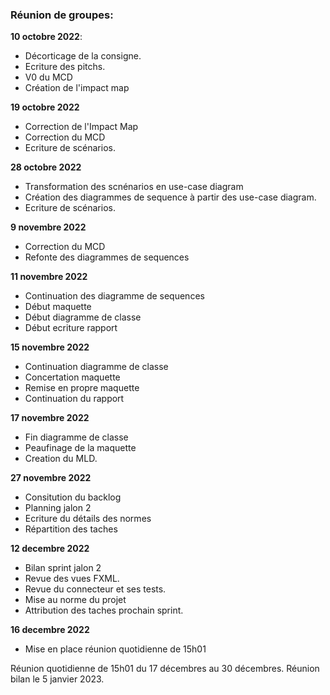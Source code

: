### Réunion de groupes:
**10 octobre 2022**:
  + Décorticage de la consigne.
  + Ecriture des pitchs.
  + V0 du MCD
  + Création de l'impact map
 
 **19 octobre 2022**
   + Correction de l'Impact Map
   + Correction du MCD
   + Ecriture de scénarios.

 **28 octobre 2022**
   + Transformation des scnénarios en use-case diagram
   + Création des diagrammes de sequence à partir des use-case diagram. 
   + Ecriture de scénarios.

 **9 novembre 2022**
  + Correction du MCD 
  + Refonte des diagrammes de sequences 
  
  **11 novembre 2022**
  + Continuation des diagramme de sequences
  + Début maquette 
  + Début diagramme de classe
  + Début ecriture rapport
  
  **15 novembre 2022**
  + Continuation diagramme de classe
  + Concertation maquette
  + Remise en propre maquette
  + Continuation du rapport 

  **17 novembre 2022**
  + Fin diagramme de classe
  + Peaufinage de la maquette
  + Creation du MLD.
  
  **27 novembre 2022**
  + Consitution du backlog
  + Planning jalon 2
  + Ecriture du détails des normes
  + Répartition des taches

  **12 decembre 2022**
  + Bilan sprint jalon 2
  + Revue des vues FXML.
  + Revue du connecteur et ses tests.
  + Mise au norme du projet
  + Attribution des taches prochain sprint.

  **16 decembre 2022**
  + Mise en place réunion quotidienne de 15h01

Réunion quotidienne de 15h01 du 17 décembres au 30 décembres.
Réunion bilan le 5 janvier 2023.



